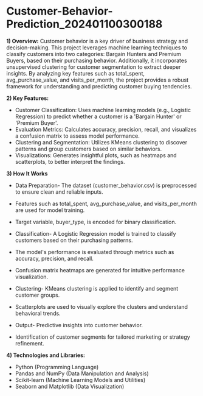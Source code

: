 # Customer-Behavior-Prediction_202401100300188
**1) Overview:**
Customer behavior is a key driver of business strategy and decision-making. This project leverages machine learning techniques to classify customers into two categories: Bargain Hunters and Premium Buyers, based on their purchasing behavior. Additionally, it incorporates unsupervised clustering for customer segmentation to extract deeper insights.
By analyzing key features such as total_spent, avg_purchase_value, and visits_per_month, the project provides a robust framework for understanding and predicting customer buying tendencies.

**2) Key Features:**
- Customer Classification: Uses machine learning models (e.g., Logistic Regression) to predict whether a customer is a 'Bargain Hunter' or 'Premium Buyer'.
- Evaluation Metrics: Calculates accuracy, precision, recall, and visualizes a confusion matrix to assess model performance.
- Clustering and Segmentation: Utilizes KMeans clustering to discover patterns and group customers based on similar behaviors.
- Visualizations: Generates insightful plots, such as heatmaps and scatterplots, to better interpret the findings.

**3) How It Works**
- Data Preparation- The dataset (customer_behavior.csv) is preprocessed to ensure clean and reliable inputs.
- Features such as total_spent, avg_purchase_value, and visits_per_month are used for model training.
- Target variable, buyer_type, is encoded for binary classification.

- Classification- A Logistic Regression model is trained to classify customers based on their purchasing patterns.
- The model's performance is evaluated through metrics such as accuracy, precision, and recall.
- Confusion matrix heatmaps are generated for intuitive performance visualization.

- Clustering- KMeans clustering is applied to identify and segment customer groups.
- Scatterplots are used to visually explore the clusters and understand behavioral trends.

- Output- Predictive insights into customer behavior.
- Identification of customer segments for tailored marketing or strategy refinement.

**4) Technologies and Libraries:**
- Python (Programming Language)
- Pandas and NumPy (Data Manipulation and Analysis)
- Scikit-learn (Machine Learning Models and Utilities)
- Seaborn and Matplotlib (Data Visualization)







